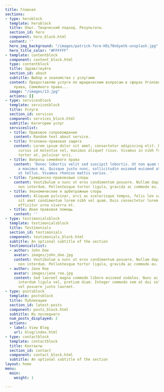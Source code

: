 ```yaml
---
title: Главная
sections:
- type: heroblock
  template: heroblock
  title: Опыт. Творческий подход. Результаты.
  section_id: hero
  component: hero_block.html
  content: ''
  hero_img_background: "/images/patrick-fore-H5Lf0nGyetk-unsplash.jpg"
  hero_title_color: "#FFFFFF"
- template: contentblock
  component: content_block.html
  type: contentblock
  title: Здравствуйте
  section_id: about
  subtitle: Выбор и знакомство с услугами
  content: Предоставляю услуги по юридическим вопросам в сферах Уголовного и Гражданского
    права, Семейного права...
  image: "/images/13.jpg"
  actions: []
- type: servicesblock
  template: servicesblock
  title: Услуги
  section_id: services
  component: services_block.html
  subtitle: Категории услуг
  serviceslist:
  - title: Правовое сопровождение
    content: Random text about service.
  - title: Уголовно-правовая защита
    content: Lorem ipsum dolor sit amet, consectetur adipiscing elit. Donec nisl ligula,
      cursus id molestie vel, maximus aliquet risus. Vivamus in nibh fringilla, fringilla
      tortor at, pulvinar orci.
  - title: Вопросы семейного права
    content: 'Donec lobortis velit sed suscipit lobortis. Ut non quam metus. Nullam
      a maximus mi. Quisque justo nunc, sollicitudin euismod euismod at, tincidunt
      ut tellus. Vivamus rhoncus mattis varius. '
  - title: Гражданско-правововые споры
    content: Vestibulum a nunc ut eros condimentum posuere. Nullam dapibus quis nunc
      non interdum. Pellentesque tortor ligula, gravida ac commodo eu.
  - title: Экономические и арбитражные споры
    content: Aliquam pulvinar, orci ac scelerisque tempus, felis leo sagittis justo,
      sit amet condimentum lorem nibh vel quam. Duis consectetur lorem ipsum, non
      efficitur urna viverra et.
  - title: Иная правовая помощь
    content: ''
- type: testimonialsblock
  template: testimonialsblock
  title: Testimonials
  section_id: testimonials
  component: testimonials_block.html
  subtitle: An optional subtitle of the section
  testimonialslist:
  - author: John Doe
    avatar: images/john_doe.jpg
    content: Vestibulum a nunc ut eros condimentum posuere. Nullam dapibus quis nunc
      non interdum. Pellentesque tortor ligula, gravida ac commodo eu.
  - author: Jane Roe
    avatar: images/jane_roe.jpg
    content: Sed laoreet magna commodo libero euismod sodales. Nunc ac libero convallis,
      interdum ligula vel, pretium diam. Integer commodo sem at dui sollicitudin,
      vel posuere justo laoreet.
- type: postsblock
  template: postsblock
  title: Публикации
  section_id: latest-posts
  component: posts_block.html
  subtitle: Из последнего
  num_posts_displayed: 2
  actions:
  - label: View Blog
    url: blog/index.html
- type: contactblock
  template: contactblock
  title: Контакты
  section_id: contact
  component: contact_block.html
  subtitle: An optional subtitle of the section
layout: home
menu:
  main:
    weight: 1

---
```

